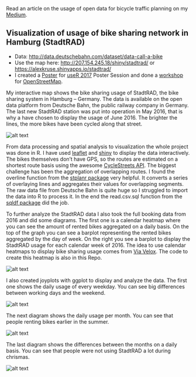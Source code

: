 Read an article on the usage of open data for bicycle traffic planning on my [Medium](https://medium.com/@alex_kruse/nutzung-von-open-data-im-rahmen-der-radverkehrsstrategie-9cf85a813c48).

## Visualization of usage of bike sharing network in Hamburg (StadtRAD)
 + Data: http://data.deutschebahn.com/dataset/data-call-a-bike
 + Use the map here: http://207.154.245.18/shiny/stadtrad/ or https://alexkruse.shinyapps.io/stadtrad/
 + I created a [Poster](https://github.com/kruse-alex/bike_sharing/blob/master/Kruse_poster-session.pdf) for [useR 2017](https://user2017.brussels/posters) Poster Session and done a [workshop](https://github.com/kruse-alex/osm_brussels) for [OpenStreetMap](https://www.eventbrite.com/e/open-bike-data-mapping-with-openstreetmap-registration-34806438996).
 
My interactive map shows the bike sharing usage of StadtRAD, the bike sharing system in Hamburg – Germany. The data is available on the open data platform from Deutsche Bahn, the public railway company in Germany. The last new StadtRAD station was put into operation in May 2016, that is why a have chosen to display the usage of June 2016. The brighter the lines, the more bikes have been cycled along that street. 

![alt text](https://github.com/kruse-alex/bike_sharing/blob/master/bike_usage_HH.png) 
 
From data processing and spatial analysis to visualization the whole project was done in R. I have used [leaflet](https://rstudio.github.io/leaflet/) and [shiny](https://shiny.rstudio.com/) to display the data interactively. The bikes themselves don’t have GPS, so the routes are estimated on a shortest route basis using the awesome [CycleStreets API](https://www.cyclestreets.net/api/). The biggest challenge has been the aggregation of overlapping routes. I found the overline function from the [stplanr package](https://github.com/ropensci/stplanr) very helpful. It converts a series of overlaying lines and aggregates their values for overlapping segments. The raw data file from Deutsche Bahn is quite huge so I struggled to import the data into R to process it. In the end the read.csv.sql function from the [sqldf package](https://cran.r-project.org/web/packages/sqldf/sqldf.pdf) did the job.

To further analyze the StadtRAD data I also took the full booking data from 2016 and did some diagrams. The first one is a calendar heatmap where you can see the amount of rented bikes aggregated on a daily basis. On the top of the graph you can see a barplot representing the rented bikes aggregated by the day of week. On the right you see a barplot to display the StadtRAD usage for each calendar week of 2016. The idea to use calendar heatmaps to display bike sharing usage comes from [Via Velox](http://infovis-mannheim.de/viavelox/). The code to create this heatmap is also in this Repo.

![alt text](https://github.com/kruse-alex/bike_sharing/blob/master/superheat.png)

I also created joyplots with ggplot to display and analyze the data. The first one shows the daily usage of every weekday. You can see big differences between working days and the weekend.

![alt text](https://github.com/kruse-alex/bike_sharing/blob/master/joyplot_dayofweek-time.png)

The next diagram shows the daily usage per month. You can see that people renting bikes earlier in the summer.

![alt text](https://github.com/kruse-alex/bike_sharing/blob/master/joyplot_month-time.png)

The last diagram shows the differences between the months on a daily basis. You can see that people were not using StadtRAD a lot during chrismas.

![alt text](https://github.com/kruse-alex/bike_sharing/blob/master/joyplot_month-weekdays.png)
